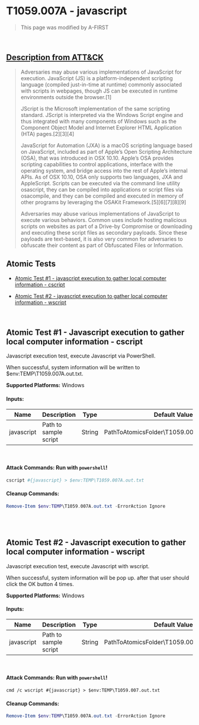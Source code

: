 # T1059.007A - javascript
<blockquote>
This page was modified by A-FIRST
</blockquote>
<br/>

## [Description from ATT&CK](https://attack.mitre.org/techniques/T1059/007)
<blockquote>Adversaries may abuse various implementations of JavaScript for execution. JavaScript (JS) is a platform-independent scripting language (compiled just-in-time at runtime) commonly associated with scripts in webpages, though JS can be executed in runtime environments outside the browser.[1]

JScript is the Microsoft implementation of the same scripting standard. JScript is interpreted via the Windows Script engine and thus integrated with many components of Windows such as the Component Object Model and Internet Explorer HTML Application (HTA) pages.[2][3][4]

JavaScript for Automation (JXA) is a macOS scripting language based on JavaScript, included as part of Apple’s Open Scripting Architecture (OSA), that was introduced in OSX 10.10. Apple’s OSA provides scripting capabilities to control applications, interface with the operating system, and bridge access into the rest of Apple’s internal APIs. As of OSX 10.10, OSA only supports two languages, JXA and AppleScript. Scripts can be executed via the command line utility osascript, they can be compiled into applications or script files via osacompile, and they can be compiled and executed in memory of other programs by leveraging the OSAKit Framework.[5][6][7][8][9]

Adversaries may abuse various implementations of JavaScript to execute various behaviors. Common uses include hosting malicious scripts on websites as part of a Drive-by Compromise or downloading and executing these script files as secondary payloads. Since these payloads are text-based, it is also very common for adversaries to obfuscate their content as part of Obfuscated Files or Information.</blockquote>

## Atomic Tests

- [Atomic Test #1 - javascript execution to gather local computer information - cscript](#atomic-test-1---javascript-execution-to-gather-local-computer-information---cscript)

- [Atomic Test #2 - javascript execution to gather local computer information - wscript](#atomic-test-2---javascript-execution-to-gather-local-computer-information---wscript)

<br/>

## Atomic Test #1 - Javascript execution to gather local computer information - cscript
Javascript execution test, execute Javascript via PowerShell.

When successful, system information will be written to $env:TEMP\T1059.007A.out.txt.

**Supported Platforms:** Windows




#### Inputs:
| Name            | Description           | Type   | Default Value                                              |
| --------------- | --------------------- | ------ | ---------------------------------------------------------- |
| javascript      | Path to sample script | String | PathToAtomicsFolder&#92;T1059.007A&#92;src&#92;sys_info.js |

<br/>

#### Attack Commands: Run with `powershell`! 


```powershell
cscript #{javascript} > $env:TEMP\T1059.007A.out.txt
```

#### Cleanup Commands:
```powershell
Remove-Item $env:TEMP\T1059.007A.out.txt -ErrorAction Ignore
```



<br/>
<br/>

## Atomic Test #2 - Javascript execution to gather local computer information - wscript
Javascript execution test, execute Javascript with wscript.

When successful, system information will be pop up. after that user should click the OK button 4 times. 

**Supported Platforms:** Windows

#### Inputs:
| Name       | Description           | Type   | Default Value                                              |
| ---------- | --------------------- | ------ | ---------------------------------------------------------- |
| javascript | Path to sample script | String | PathToAtomicsFolder&#92;T1059.007A&#92;src&#92;sys_info.js |


<br/>

#### Attack Commands: Run with `powershell`! 


```command_prompt
cmd /c wscript #{javascript} > $env:TEMP\T1059.007.out.txt
```

#### Cleanup Commands:
```powershell
Remove-Item $env:TEMP\T1059.007A.out.txt -ErrorAction Ignore
```



<br/>

